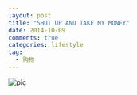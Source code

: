 ```yaml
---
layout: post
title: "SHUT UP AND TAKE MY MONEY"
date: 2014-10-09 
comments: true
categories: lifestyle
tag: 
  - 购物
---
```

![pic](http://www.darkkate.com/assets/images/Shut-up-and-take-my-money.jpg)
